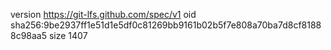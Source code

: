 version https://git-lfs.github.com/spec/v1
oid sha256:9be2937ff1e51d1e5df0c81269bb9161b02b5f7e808a70ba7d8cf81888c98aa5
size 1407
